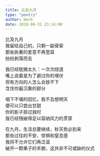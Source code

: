 ```yaml
---  
title: 比及九月  
type: "poetry"  
author: Herb  
date: 2018-08-31 23:14:08  
---  
```

比及九月  
我留给自己的，只剩一副骨架  
那些执著的爱意不再宽容  
纷纷剥落而去  

我已经耽搁太久：一次次绕道  
嘴上说着是为了避过你的埋伏  
但有方向的人怎么会放不下  
含住你最沉重的部分  

咽下不堪的回忆，我不去想明天  
便可以只尝出甘甜  
你的影子掠过我时  
我已经残破得足以容纳风力的贯穿  

在九月，生活总要继续，秋天势必到来  
那些过往的不安、惊惧和窒息感  
我将不允许它们再泛滥  
破开一颗果子的丰腴，这并非不可或缺的仪式  
